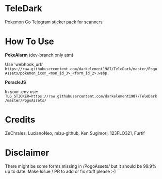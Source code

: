 # TeleDark
Pokemon Go Telegram sticker pack for scanners

# How To Use

**PokeAlarm** (dev-branch only atm)

Use 'webhook_url:' 
`https://raw.githubusercontent.com/darkelement1987/TeleDark/master/PogoAssets/pokemon_icon_<mon_id_3>_<form_id_2>.webp`

**PoracleJS**

In your .env use:
`TLG_STICKER=https://raw.githubusercontent.com/darkelement1987/TeleDark/master/PogoAssets/`

# Credits 
ZeChrales, LucianoNeo, mizu-github, Ken Sugimori, 123FLO321, Furtif

# Disclaimer
There might be some forms missing in /PogoAssets/ but it should be 99.9% up to date.
Make Issue / PR to add or fix stuff please :-)
